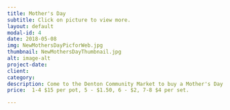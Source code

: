```yaml
---
title: Mother's Day
subtitle: Click on picture to view more.
layout: default
modal-id: 4
date: 2018-05-08
img: NewMothersDayPicforWeb.jpg
thumbnail: NewMothersDayThumbnail.jpg
alt: image-alt
project-date: 
client: 
category: 
description: Come to the Denton Community Market to buy a Mother's Day Cookie Bouquet.  Located at the corner of Carrol Blvd. and Mulberry St.  Individual cookies also available.
price:  1-4 $15 per pot, 5 - $1.50, 6 - $2, 7-8 $4 per set. 

---
```

